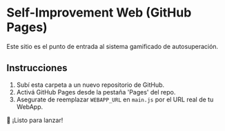 
# Self-Improvement Web (GitHub Pages)

Este sitio es el punto de entrada al sistema gamificado de autosuperación.

## Instrucciones

1. Subí esta carpeta a un nuevo repositorio de GitHub.
2. Activá GitHub Pages desde la pestaña 'Pages' del repo.
3. Asegurate de reemplazar `WEBAPP_URL` en `main.js` por el URL real de tu WebApp.

🚀 ¡Listo para lanzar!
